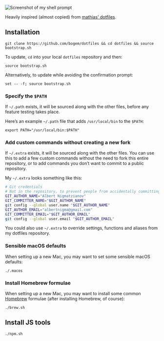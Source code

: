 ![Screenshot of my shell prompt](https://raw.github.com/bogem/dotfiles/master/photo.png)

Heavily inspired (almost copied) from [mathias' dotfiles](https://github.com/mathiasbynens/dotfiles).

## Installation

    git clone https://github.com/bogem/dotfiles && cd dotfiles && source bootstrap.sh

To update, `cd` into your local `dotfiles` repository and then:

    source bootstrap.sh

Alternatively, to update while avoiding the confirmation prompt:

    set -- -f; source bootstrap.sh

### Specify the `$PATH`

If `~/.path` exists, it will be sourced along with the other files, before any feature testing takes place.

Here’s an example `~/.path` file that adds `/usr/local/bin` to the `$PATH`:

    export PATH="/usr/local/bin:$PATH"

### Add custom commands without creating a new fork

If `~/.extra` exists, it will be sourced along with the other files. You can use this to add a few custom commands without the need to fork this entire repository, or to add commands you don’t want to commit to a public repository.

My `~/.extra` looks something like this:

```bash
# Git credentials
# Not in the repository, to prevent people from accidentally committing under my name
GIT_AUTHOR_NAME="Albert Nigmatzianov"
GIT_COMMITTER_NAME="$GIT_AUTHOR_NAME"
git config --global user.name "$GIT_AUTHOR_NAME"
GIT_AUTHOR_EMAIL="albertnigma@gmail.com"
GIT_COMMITTER_EMAIL="$GIT_AUTHOR_EMAIL"
git config --global user.email "$GIT_AUTHOR_EMAIL"
```

You could also use `~/.extra` to override settings, functions and aliases from my dotfiles repository.

### Sensible macOS defaults

When setting up a new Mac, you may want to set some sensible macOS defaults:

    ./.macos

### Install Homebrew formulae

When setting up a new Mac, you may want to install some common [Homebrew](http://brew.sh/) formulae (after installing Homebrew, of course):

    ./brew.sh

## Install JS tools

    ./npm.sh
